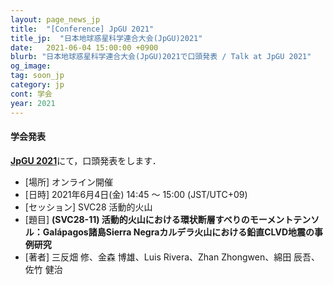 ```yaml
---
layout: page_news_jp
title:  "[Conference] JpGU 2021"
title_jp:  "日本地球惑星科学連合大会(JpGU)2021"
date:   2021-06-04 15:00:00 +0900
blurb: "日本地球惑星科学連合大会(JpGU)2021で口頭発表 / Talk at JpGU 2021"
og_image:
tag: soon_jp
category: jp
cont: 学会
year: 2021
---
```


#### **学会発表**

[**JpGU 2021**](http://www.jpgu.org/meeting_j2021/)にて，口頭発表をします．

- [場所] オンライン開催
- [日時] 2021年6月4日(金) 14:45 〜 15:00 (JST/UTC+09)
- [セッション] SVC28 活動的⽕⼭
- [題目] **(SVC28-11) 活動的火山における環状断層すべりのモーメントテンソル：Galápagos諸島Sierra Negraカルデラ火山における鉛直CLVD地震の事例研究**
- [著者] 三反畑 修、金森 博雄、Luis Rivera、Zhan Zhongwen、綿田 辰吾、佐竹 健治
